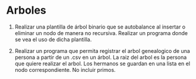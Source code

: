 # Arboles

1. Realizar una plantilla de árbol binario que se autobalance al insertar o eliminar un nodo de manera no recursiva. Realizar un programa donde se vea el uso de dicha plantilla.

2. Realizar un programa que permita registrar el arbol genealogico de una persona a partir de un .csv en un árbol. La raiz del arbol es la persona que quiere realizar el arbol. Los hermanos se guardan en una lista en el nodo correspondiente. No incluir primos.
